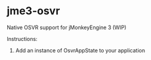 # jme3-osvr
Native OSVR support for jMonkeyEngine 3 (WIP)

Instructions:
1. Add an instance of OsvrAppState to your application
